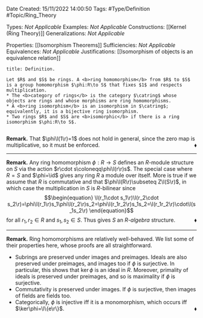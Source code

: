 <div class="topSpace"></div>

Date Created: 15/11/2022 14:00:50
Tags: #Type/Definition #Topic/Ring_Theory

Types: <i>Not Applicable</i>
Examples: <i>Not Applicable</i>
Constructions: [[Kernel (Ring Theory)]]
Generalizations: <i>Not Applicable</i>

Properties: [[Isomorphism Theorems]]
Sufficiencies: <i>Not Applicable</i>
Equivalences: <i>Not Applicable</i>
Justifications: [[Isomorphism of objects is an equivalence relation]]

``` ad-Definition
title: Definition.

Let $R$ and $S$ be rings. A <b>ring homomorphism</b> from $R$ to $S$ is a group homomorphism $\phi:R\to S$ that fixes $1$ and respects multiplication.
* The <b>category of rings</b> is the category $\catring$ whose objects are rings and whose morphisms are ring homomorphisms.
* A <b>ring isomorphism</b> is an isomorphism in $\catring$; equivalently, it is a bijective ring isomorphism.
* Two rings $R$ and $S$ are <b>isomorphic</b> if there is a ring isomorphism $\phi:R\to S$.


```

<b>Remark.</b> That $\phi\l(1\r)=1$ does not hold in general, since the zero map is multiplicative, so it must be enforced.<span style="float:right;">$\blacklozenge$</span>

---

<b>Remark.</b> Any ring homomorphism $\phi:R\to S$ defines an $R$-module structure on $S$ via the action $r\cdot s\coloneqq\phi\l(r\r)s$. The special case where $R=S$ and $\phi=\id$ gives any ring $R$ a module over itself. More is true if we assume that $R$ is commutative and that $\phi\l(R\r)\subseteq Z\l(S\r)$, in which case the multiplication in $S$ is $R$-bilinear since
$$\begin{equation}
    \l(r_1\cdot s_1\r)\l(r_2\cdot s_2\r)=\phi\l(r_1\r)s_1\phi\l(r_2\r)s_2=\phi\l(r_1r_2\r)s_1s_2=\l(r_1r_2\r)\cdot\l(s_1s_2\r)
\end{equation}$$
for all $r_1,r_2\in R$ and $s_1,s_2\in S$. Thus gives $S$ an <i>$R$-algebra</i> structure.<span style="float:right;">$\blacklozenge$</span>

---

<b>Remark.</b> Ring homomorphisms are relatively well-behaved. We list some of their properties here, whose proofs are all straightforward.
* Subrings are preserved under images and preimages. Ideals are also preserved under preimages, and images too if $\phi$ is surjective. In particular, this shows that $\ker\phi$ is an ideal in $R$. Moreover, primality of ideals is preserved under preimages, and so is maximality if $\phi$ is surjective.
* Commutativity is preserved under images. If $\phi$ is surjective, then images of fields are fields too.
* Categorically, $\phi$ is injective iff it is a monomorphism, which occurs iff $\ker\phi=\l\{e\r\}$.<span style="float:right;">$\blacklozenge$</span>
